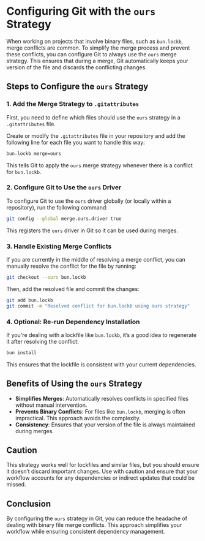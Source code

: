 
# Configuring Git with the `ours` Strategy

When working on projects that involve binary files, such as `bun.lockb`, merge conflicts are common. To simplify the merge process and prevent these conflicts, you can configure Git to always use the `ours` merge strategy. This ensures that during a merge, Git automatically keeps your version of the file and discards the conflicting changes.

## Steps to Configure the `ours` Strategy

### 1. Add the Merge Strategy to `.gitattributes`
First, you need to define which files should use the `ours` strategy in a `.gitattributes` file.

Create or modify the `.gitattributes` file in your repository and add the following line for each file you want to handle this way:

```bash
bun.lockb merge=ours
```

This tells Git to apply the `ours` merge strategy whenever there is a conflict for `bun.lockb`.

### 2. Configure Git to Use the `ours` Driver
To configure Git to use the `ours` driver globally (or locally within a repository), run the following command:

```bash
git config --global merge.ours.driver true
```

This registers the `ours` driver in Git so it can be used during merges.

### 3. Handle Existing Merge Conflicts
If you are currently in the middle of resolving a merge conflict, you can manually resolve the conflict for the file by running:

```bash
git checkout --ours bun.lockb
```

Then, add the resolved file and commit the changes:

```bash
git add bun.lockb
git commit -m "Resolved conflict for bun.lockb using ours strategy"
```

### 4. Optional: Re-run Dependency Installation
If you're dealing with a lockfile like `bun.lockb`, it’s a good idea to regenerate it after resolving the conflict:

```bash
bun install
```

This ensures that the lockfile is consistent with your current dependencies.

## Benefits of Using the `ours` Strategy

- **Simplifies Merges**: Automatically resolves conflicts in specified files without manual intervention.
- **Prevents Binary Conflicts**: For files like `bun.lockb`, merging is often impractical. This approach avoids the complexity.
- **Consistency**: Ensures that your version of the file is always maintained during merges.

## Caution
This strategy works well for lockfiles and similar files, but you should ensure it doesn’t discard important changes. Use with caution and ensure that your workflow accounts for any dependencies or indirect updates that could be missed.

## Conclusion
By configuring the `ours` strategy in Git, you can reduce the headache of dealing with binary file merge conflicts. This approach simplifies your workflow while ensuring consistent dependency management.
